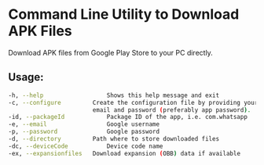 # Command Line Utility to Download APK Files
Download APK files from Google Play Store to your PC directly.

## Usage:
```bash
-h, --help					Shows this help message and exit
-c, --configure			Create the configuration file by providing your Google
                     	email and password (preferably app password).
-id, --packageId			Package ID of the app, i.e. com.whatsapp
-e, --email 				Google username
-p, --password				Google password
-d, --directory			Path where to store downloaded files
-dc, --deviceCode			Device code name
-ex, --expansionfiles	Download expansion (OBB) data if available
```

